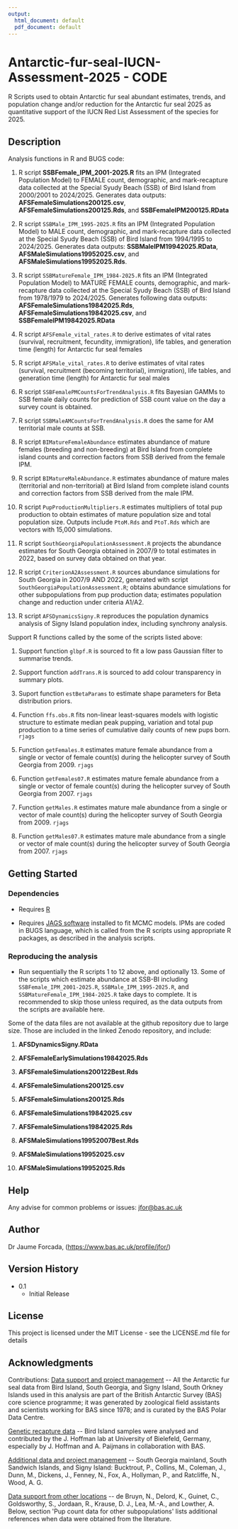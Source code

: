 ```yaml
---
output:
  html_document: default
  pdf_document: default
---
```

# Antarctic-fur-seal-IUCN-Assessment-2025 - CODE

R Scripts used to obtain Antarctic fur seal abundant estimates, trends, and population change and/or reduction for the Antarctic fur seal 2025 as quantitative support of the IUCN Red List Assessment of the species for 2025.

## Description
Analysis functions in R and BUGS code:

1. R script **SSBFemale_IPM_2001-2025.R** fits an IPM (Integrated Population Model) to FEMALE count, demographic, and mark-recapture data collected at the Special Syudy Beach (SSB) of Bird Island from 2000/2001
to 2024/2025. Generates data outputs: **AFSFemaleSimulations200125.csv**, **AFSFemaleSimulations200125.Rds**, and **SSBFemaleIPM200125.RData**

2. R script $\texttt{SSBMale_IPM_1995-2025.R}$ fits an IPM (Integrated Population Model) to MALE count, demographic, and mark-recapture data collected at the Special Syudy Beach (SSB) of Bird Island from 1994/1995
to 2024/2025. Generates data outputs: **SSBMaleIPM19942025.RData**, **AFSMaleSimulations19952025.csv**, and **AFSMaleSimulations19952025.Rds**.

3. R script $\texttt{SSBMatureFemale_IPM_1984-2025.R}$ fits an IPM (Integrated Population Model) to MATURE FEMALE counts, demographic, and mark-recapture data collected at the Special Syudy Beach (SSB) of Bird Island from 1978/1979
to 2024/2025. Generates following data outputs: **AFSFemaleSimulations19842025.Rds**, **AFSFemaleSimulations19842025.csv**, and **SSBFemaleIPM19842025.RData**

4. R script $\texttt{AFSFemale_vital_rates.R}$ to derive estimates of vital rates (survival, recruitment, fecundity, immigration), life tables, and generation time (length) for Antarctic fur seal females

5. R script $\texttt{AFSMale_vital_rates.R}$ to derive estimates of vital rates (survival, recruitment (becoming territorial), immigration), life tables, and generation time (length) for Antarctic fur seal males

6. R script $\texttt{SSBFemalePMCountsForTrendAnalysis.R}$ fits Bayesian GAMMs to SSB female daily counts for prediction of SSB count value on the day a survey count is obtained. 

7. R script  $\texttt{SSBMaleAMCountsForTrendAnalysis.R}$ does the same for AM territorial male counts at SSB.

8. R script $\texttt{BIMatureFemaleAbundance}$ estimates abundance of mature females (breeding and non-breeding) at Bird Island from complete island counts and correction factors from SSB derived from the female IPM.

9. R script $\texttt{BIMatureMaleAbundance.R}$ estimates abundance of mature males (territorial and non-territorial) at Bird Island from complete island counts and correction factors from SSB derived from the male IPM.

10. R script $\texttt{PupProductionMultipliers.R}$ estimates multipliers of total pup production to obtain estimates of mature population size and total population size. Outputs include $\texttt{PtoM.Rds}$ and $\texttt{PtoT.Rds}$ which are vectors with 15,000 simulations.

11. R script $\texttt{SouthGeorgiaPopulationAssessment.R}$ projects the abundance estimates for South Georgia obtained in 2007/9 to total estimates in 2022, based on survey data obtained on that year.

12. R script $\texttt{CriterionA2Assessment.R}$ sources abundance simulations for South Georgia in 2007/9 AND 2022, generated with script 
$\texttt{SouthGeorgiaPopulationAssessment.R}$; obtains abundance simulations for other subpopulations from pup production data; estimates population change and reduction under criteria A1/A2.

13. R script $\texttt{AFSDynamicsSigny.R}$ reproduces the population dynamics analysis of Signy Island population index, including synchrony analysis.

Support R functions called by the some of the scripts listed above:

1. Support function $\texttt{glbpf.R}$ is sourced to fit a low pass Gaussian filter to summarise trends.

2. Support function $\texttt{addTrans.R}$ is sourced to add colour transparency in summary plots.

3. Suport function $\texttt{estBetaParams}$ to estimate shape parameters for Beta distribution priors.

4. Function $\texttt{ffs.obs.R}$ fits non-linear least-squares models with logistic structure to estimate median peak pupping, variation and total pup production to a time series of cumulative daily counts of new pups born.
$\texttt{rjags}$

5. Function $\texttt{getFemales.R}$ estimates mature female abundance from a single or vector of female count(s) during the helicopter survey of South Georgia from 2009.
$\texttt{rjags}$

6. Function $\texttt{getFemales07.R}$ estimates mature female abundance from a single or vector of female count(s) during the helicopter survey of South Georgia from 2007.
$\texttt{rjags}$

7. Function $\texttt{getMales.R}$ estimates mature male abundance from a single or vector of male count(s) during the helicopter survey of South Georgia from 2009.
$\texttt{rjags}$

8. Function $\texttt{getMales07.R}$ estimates mature male abundance from a single or vector of male count(s) during the helicopter survey of South Georgia from 2007.
$\texttt{rjags}$

## Getting Started

### Dependencies

* Requires [R](https://cran.r-project.org/)

* Requires [JAGS software](https://sourceforge.net/projects/mcmc-jags/) installed to fit MCMC models. IPMs are coded in BUGS language, which is called from the R scripts using appropriate R packages, as described in the analysis scripts.

### Reproducing the analysis

* Run sequentially the R scripts 1 to 12 above, and optionally 13.
Some of the scripts which estimate abundance at SSB-BI including $\texttt{SSBFemale_IPM_2001-2025.R}$, $\texttt{SSBMale_IPM_1995-2025.R}$, and $\texttt{SSBMatureFemale_IPM_1984-2025.R}$ take days to complete. It is recommended to skip those unless required, as the data outputs from the scripts are available here.

Some of the data files are not available at the github repository due to large size. Those are included in the linked Zenodo repository, and include:

1. **AFSDynamicsSigny.RData**

2. **AFSFemaleEarlySimulations19842025.Rds**

3. **AFSFemaleSimulations200122Best.Rds**

4. **AFSFemaleSimulations200125.csv**

5. **AFSFemaleSimulations200125.Rds**

6. **AFSFemaleSimulations19842025.csv**

7. **AFSFemaleSimulations19842025.Rds**

8. **AFSMaleSimulations19952007Best.Rds**

9. **AFSMaleSimulations19952025.csv**

10. **AFSMaleSimulations19952025.Rds**


## Help

Any advise for common problems or issues:
jfor@bas.ac.uk

## Author

Dr Jaume Forcada, 
(https://www.bas.ac.uk/profile/jfor/)

## Version History
* 0.1
    * Initial Release

## License

This project is licensed under the MIT License - see the LICENSE.md file for details

## Acknowledgments
Contributions:
  <span style="text-decoration:underline">Data support and project management</span> -- All the Antarctic fur seal data from Bird Island, South Georgia, and Signy Island, South Orkney Islands used in this analysis are part of the British Antarctic Survey (BAS) core science programme; it was generated by zoological field assistants and scientists working for BAS since 1978; and is curated by the BAS Polar Data Centre.
  
  <span style="text-decoration:underline">Genetic recapture data</span> -- Bird Island samples were analysed and contributed by the J. Hoffman lab at University of Bielefeld, Germany, especially by J. Hoffman and A. Paijmans in collaboration with BAS.
  
  <span style="text-decoration:underline">Additional data and project management</span> --  South Georgia mainland, South Sandwich Islands, and Signy Island: Bucktrout, P., Collins, M., Coleman, J., Dunn, M., Dickens, J., Fenney, N., Fox, A., Hollyman, P., and Ratcliffe, N., Wood, A. G.
  
  <span style="text-decoration:underline">Data support from other locations</span> -- de Bruyn, N., Delord, K., Guinet, C., Goldsworthy, S., Jordaan, R., Krause, D. J., Lea, M.-A., and Lowther, A. Below, section 'Pup count data for other subpopulations' lists additional references when data were obtained from the literature.
